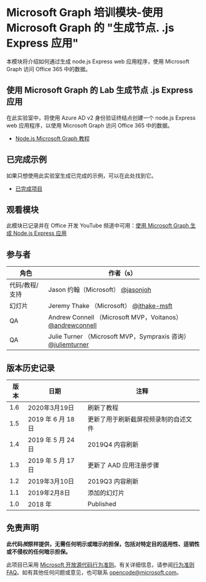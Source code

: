 # <a name="microsoft-graph-training-module---build-nodejs-express-apps-with-microsoft-graph"></a>Microsoft Graph 培训模块-使用 Microsoft Graph 的 "生成节点. .js Express 应用"

本模块将介绍如何通过生成 node.js Express web 应用程序，使用 Microsoft Graph 访问 Office 365 中的数据。

## <a name="lab---build-nodejs-express-apps-with-microsoft-graph"></a>使用 Microsoft Graph 的 Lab 生成节点 .js Express 应用

在此实验室中，将使用 Azure AD v2 身份验证终结点创建一个 node.js Express web 应用程序，以使用 Microsoft Graph 访问 Office 365 中的数据。

- [Node.js Microsoft Graph 教程](https://docs.microsoft.com/graph/training/node-tutorial)

## <a name="completed-sample"></a>已完成示例

如果只想使用此实验室生成已完成的示例，可以在此处找到它。

- [已完成项目](demo)

## <a name="watch-the-module"></a>观看模块

此模块已记录并在 Office 开发 YouTube 频道中可用：[使用 Microsoft Graph 生成 Node.js Express 应用](https://youtu.be/n6q8Cm-pTYY)

## <a name="contributors"></a>参与者

|           角色            |                                           作者（s）                                           |
| -------------------------- | --------------------------------------------------------------------------------------------- |
| 代码/教程/支持 | Jason 约翰（Microsoft） [@jasonjoh](//github.com/jasonjoh)                                 |
| 幻灯片                     | Jeremy Thake （Microsoft） [@jthake-msft](//github.com/jthake-msft)                             |
| QA                         | Andrew Connell （Microsoft MVP，Voitanos） [@andrewconnell](//github.com/andrewconnell)         |
| QA                         | Julie Turner （Microsoft MVP，Sympraxis 咨询） [@juliemturner](//github.com/juliemturner) |

## <a name="version-history"></a>版本历史记录

| 版本 |       日期       |                     注释                     |
| ------- | ---------------- | ------------------------------------------------ |
| 1.6     | 2020年3月19日   | 刷新了教程                               |
| 1.5     | 2019 年 6 月 18 日    | 更新了用于刷新截屏视频录制的自述文件 |
| 1.4     | 2019 年 5 月 24 日     | 2019Q4 内容刷新                           |
| 1.3     | 2019 年 5 月 17 日     | 更新了 AAD 应用注册步骤               |
| 1.2     | 2019年3月10日   | 2019Q3 内容刷新                           |
| 1.1     | 2019年2月8日 | 添加的幻灯片                                     |
| 1.0     | 2018 年             | Published                                        |

## <a name="disclaimer"></a>免责声明

**此代码*按*原样提供，无需任何明示或暗示的担保，包括对特定目的适用性、适销性或不侵权的任何暗示担保。**

此项目已采用 [Microsoft 开放源代码行为准则](https://opensource.microsoft.com/codeofconduct/)。有关详细信息，请参阅[行为准则 FAQ](https://opensource.microsoft.com/codeofconduct/faq/)。如有其他任何问题或意见，也可联系 [opencode@microsoft.com](mailto:opencode@microsoft.com)。
